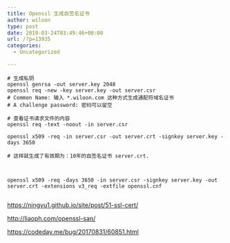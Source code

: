 ```yaml
---
title: Openssl 生成自签名证书
author: wiloon
type: post
date: 2019-03-24T03:49:46+00:00
url: /?p=13935
categories:
  - Uncategorized

---
```

<pre><code class="language-bash line-numbers"># 生成私钥
openssl genrsa -out server.key 2048
openssl req -new -key server.key -out server.csr
# Common Name: 输入 *.wiloon.com 这种方式生成通配符域名证书
# A challenge password: 密码可以留空

# 查看证书请求文件的内容
openssl req -text -noout -in server.csr

openssl x509 -req -in server.csr -out server.crt -signkey server.key -days 3650

# 这样就生成了有效期为：10年的自签名证书 server.crt.



openssl x509 -req -days 3650 -in server.csr -signkey server.key -out server.crt -extensions v3_req -extfile openssl.cnf

</code></pre>

https://ningyu1.github.io/site/post/51-ssl-cert/
  
http://liaoph.com/openssl-san/
  
https://codeday.me/bug/20170831/60851.html